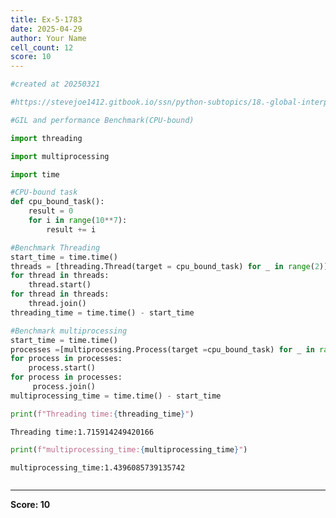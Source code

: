 ```yaml
---
title: Ex-5-1783
date: 2025-04-29
author: Your Name
cell_count: 12
score: 10
---
```


```python
#created at 20250321
```


```python
#https://stevejoe1412.gitbook.io/ssn/python-subtopics/18.-global-interpreter-lock-gil
```


```python
#GIL and performance Benchmark(CPU-bound)
```


```python
import threading
```


```python
import multiprocessing
```


```python
import time
```


```python
#CPU-bound task
def cpu_bound_task():
    result = 0
    for i in range(10**7):
        result += i
```


```python
#Benchmark Threading
start_time = time.time()
threads = [threading.Thread(target = cpu_bound_task) for _ in range(2)]
for thread in threads:
    thread.start()
for thread in threads:
    thread.join()
threading_time = time.time() - start_time
```


```python
#Benchmark multiprocessing
start_time = time.time()
processes =[multiprocessing.Process(target =cpu_bound_task) for _ in range(2)]
for process in processes:
    process.start()
for process in processes:
     process.join()
multiprocessing_time = time.time() - start_time
```


```python
print(f"Threading time:{threading_time}")
```

    Threading time:1.715914249420166



```python
print(f"multiprocessing_time:{multiprocessing_time}")
```

    multiprocessing_time:1.4396085739135742



```python

```


---
**Score: 10**